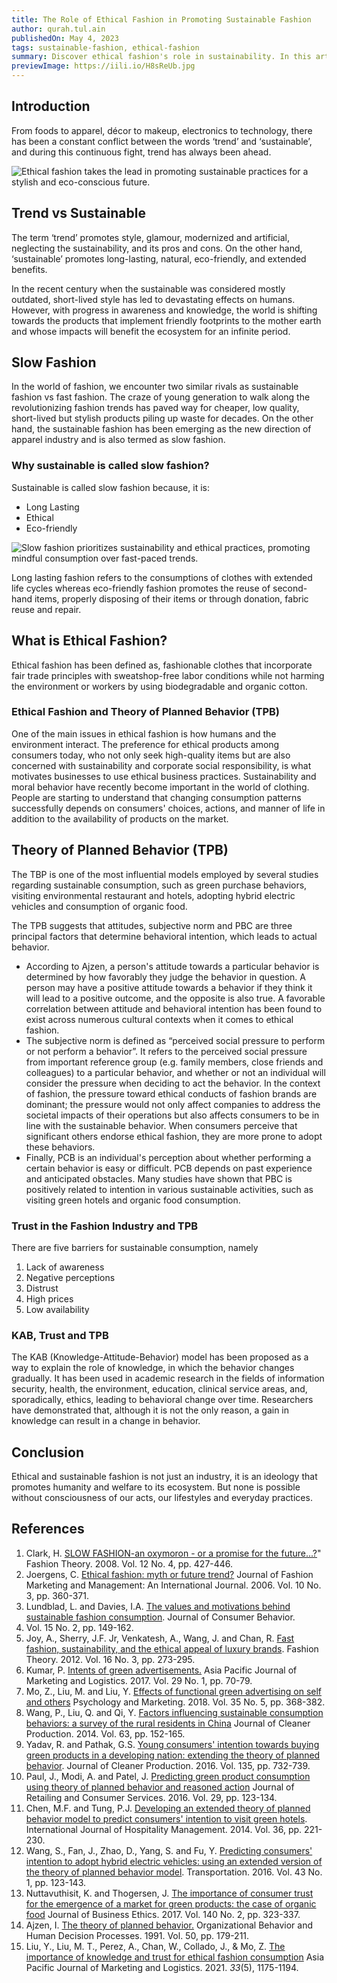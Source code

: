```yaml
---
title: The Role of Ethical Fashion in Promoting Sustainable Fashion
author: qurah.tul.ain
publishedOn: May 4, 2023
tags: sustainable-fashion, ethical-fashion
summary: Discover ethical fashion's role in sustainability. In this article, we will unlock a greener future with sustainable fashion insights.
previewImage: https://iili.io/H8sReUb.jpg
---
```


## Introduction

From foods to apparel, décor to makeup, electronics to technology, there has been a constant conflict between the words ‘trend’ and ‘sustainable’, and during this continuous fight, trend has always been ahead.

![Ethical fashion takes the lead in promoting sustainable practices for a stylish and eco-conscious future.](https://iili.io/H8sReUb.jpg)

## Trend vs Sustainable

The term ‘trend’ promotes style, glamour, modernized and artificial, neglecting the
sustainability, and its pros and cons. On the other hand, ‘sustainable’ promotes long-lasting,
natural, eco-friendly, and extended benefits.

In the recent century when the sustainable was considered mostly outdated, short-lived style has led to devastating effects on humans. However, with progress in awareness and knowledge, the world is shifting towards the products that implement friendly footprints to the mother earth and whose impacts will benefit the ecosystem for
an infinite period.

## Slow Fashion

In the world of fashion, we encounter two similar rivals as sustainable fashion vs fast fashion.
The craze of young generation to walk along the revolutionizing fashion trends has paved way for cheaper, low quality, short-lived but stylish products piling up waste for decades. On the other hand, the sustainable fashion has been emerging as the new direction of apparel industry and is also termed as slow fashion.

### Why sustainable is called slow fashion?

Sustainable is called slow fashion because, it is:

-   Long Lasting
-   Ethical
-   Eco-friendly

![Slow fashion prioritizes sustainability and ethical practices, promoting mindful consumption over fast-paced 
trends.](https://iili.io/H8snyp1.jpg)

Long lasting fashion refers to the consumptions of clothes with extended life cycles whereas eco-friendly fashion promotes the reuse of second-hand items, properly disposing of their items or through donation, fabric reuse and repair.

## What is Ethical Fashion?

Ethical fashion has been defined as, fashionable clothes that incorporate fair trade principles with sweatshop-free labor conditions while not harming the environment or workers by using biodegradable and organic cotton.

### Ethical Fashion and Theory of Planned Behavior (TPB)

One of the main issues in ethical fashion is how humans and the environment interact. The
preference for ethical products among consumers today, who not only seek high-quality items but are also concerned with sustainability and corporate social responsibility, is what motivates businesses to use ethical business practices. Sustainability and moral behavior have recently become important in the world of clothing. People are starting to understand that changing consumption patterns successfully depends on consumers' choices, actions, and manner of life in addition to the availability of products on the market.

## Theory of Planned Behavior (TPB)

The TBP is one of the most influential models employed by several studies regarding sustainable consumption, such as green purchase behaviors, visiting environmental restaurant and hotels, adopting hybrid electric vehicles and consumption of organic food.

The TPB suggests that attitudes, subjective norm and PBC are three principal factors that
determine behavioral intention, which leads to actual behavior.

-   According to Ajzen, a person's attitude towards a particular behavior is determined by
    how favorably they judge the behavior in question. A person may have a positive attitude
    towards a behavior if they think it will lead to a positive outcome, and the opposite is also true. A favorable correlation between attitude and behavioral intention has been found to exist across numerous cultural contexts when it comes to ethical fashion.
-   The subjective norm is defined as “perceived social pressure to perform or not perform a
    behavior”. It refers to the perceived social pressure from important reference group (e.g.
    family members, close friends and colleagues) to a particular behavior, and whether or
    not an individual will consider the pressure when deciding to act the behavior. In the
    context of fashion, the pressure toward ethical conducts of fashion brands are dominant; the pressure would not only affect companies to address the societal impacts of their operations but also affects consumers to be in
    line with the sustainable behavior.
    When consumers perceive that significant others endorse ethical fashion, they are more
    prone to adopt these behaviors.
-   Finally, PCB is an individual's perception about whether performing a certain behavior is
    easy or difficult. PCB depends on past experience and anticipated obstacles. Many
    studies have shown that PBC is positively related to intention in various sustainable
    activities, such as visiting green hotels and organic food consumption.

### Trust in the Fashion Industry and TPB

There are five barriers for sustainable consumption, namely

1. Lack of awareness
2. Negative perceptions
3. Distrust
4. High prices
5. Low availability

### KAB, Trust and TPB

The KAB (Knowledge-Attitude-Behavior) model has been proposed as a way to explain the role of knowledge, in which the behavior changes gradually. It has been used in academic research in the fields of information security, health, the environment, education, clinical service areas, and, sporadically, ethics, leading to behavioral change over time. Researchers have demonstrated that, although it is not the only reason, a gain in knowledge can result in a change in behavior.

## Conclusion

Ethical and sustainable fashion is not just an industry, it is an ideology that promotes humanity and welfare to its ecosystem. But none is possible without consciousness of our acts, our lifestyles and everyday practices.

## References

1. Clark, H. [SLOW FASHION-an oxymoron - or a promise for the future...?](https://www.tandfonline.com/doi/abs/10.2752/175174108X346922)" Fashion Theory. 2008. Vol. 12 No. 4, pp. 427-446.
2. Joergens, C. [Ethical fashion: myth or future trend?](https://www.emerald.com/insight/content/doi/10.1108/13612020610679321/full/html?src=recsys) Journal of Fashion Marketing and Management: An International Journal. 2006. Vol. 10 No. 3, pp. 360-371.
3. Lundblad, L. and Davies, I.A. [The values and motivations behind sustainable fashion consumption](https://onlinelibrary.wiley.com/doi/abs/10.1002/cb.1559?casa_token=gStrqER3TSwAAAAA%3A2X). Journal of Consumer Behavior.
4. Vol. 15 No. 2, pp. 149-162.
5. Joy, A., Sherry, J.F. Jr, Venkatesh, A., Wang, J. and Chan, R. [Fast fashion, sustainability, and the ethical appeal of luxury brands](https://www.tandfonline.com/doi/abs/10.2752/175174112X13340749707123). Fashion Theory. 2012. Vol. 16 No. 3, pp. 273-295.
6. Kumar, P. [Intents of green advertisements.](https://www.emerald.com/insight/content/doi/10.1108/APJML-03-2016-0044/full/html?casa_token=i3tpvQz-JUkAAAAA%3A7RYUl3L8BXbhDnmHLpk5T4AYZldc161pV6QY-fvBq04anBdbBgRizm0HhNC38sW_aX8NZuShyS-ueNvRKHnLowN_9w9_mqAT65D27M-NCXTkc6Pw818) Asia Pacific Journal of Marketing and Logistics. 2017. Vol. 29 No. 1, pp. 70-79.
7. Mo, Z., Liu, M. and Liu, Y. [Effects of functional green advertising on self and others](https://onlinelibrary.wiley.com/doi/abs/10.1002/mar.21092?casa_token=w_npGBy4r3MAAAAA%3AKfY3gQUugsPwjnc_FyYWGQRGuyEdFx8OAZuppxv6Cr7N_wz46VEYX5JVp9HehARFy5OgXhaijmLshrg) Psychology and Marketing. 2018. Vol. 35 No. 5, pp. 368-382.
8. Wang, P., Liu, Q. and Qi, Y. [Factors influencing sustainable consumption behaviors: a survey of the rural residents in China](https://www.sciencedirect.com/science/article/pii/S0959652613003144?casa_token=EET19q4dE9IAAAAA%3AdkXiRWlfF_4j95I5dCHjgvFUFu6YK5NWApekuC2ZmXXbv50Y2Zr04G3ciYN74Nl-ca_drs-mjw) Journal of Cleaner Production. 2014. Vol. 63, pp. 152-165.
9. Yadav, R. and Pathak, G.S. [Young consumers' intention towards buying green products in a developing nation: extending the theory of planned behavior](https://www.sciencedirect.com/science/article/pii/S0959652616307971?casa_token=FczbdBkHAvEAAAAA%3AH-MVK5WxLsSOHwZDEkfNX6ndo6W81ZGyIUgFJbvcl7gbL88v-6Sci9GxnUGNSOOkfHETHK4bZw). Journal of Cleaner Production. 2016. Vol. 135, pp. 732-739.
10. Paul, J., Modi, A. and Patel, J. [Predicting green product consumption using theory of planned behavior and
    reasoned action](https://www.sciencedirect.com/science/article/pii/S0959652616307971?casa_token=FczbdBkHAvEAAAAA%3AH-MVK5WxLsSOHwZDEkfNX6ndo6W81ZGyIUgFJbvcl7gbL88v-6Sci9GxnUGNSOOkfHETHK4bZw) Journal of Retailing and Consumer Services. 2016. Vol. 29, pp. 123-134.
11. Chen, M.F. and Tung, P.J. [Developing an extended theory of planned behavior model to predict consumers' intention to visit green hotels](https://www.sciencedirect.com/science/article/pii/S0278431913001266?casa_token=10JVzA3ICQMAAAAA%3AtxnDb4fwTRKh2V4vJCeX9GytR_q-ICVIcX1rHSyxMjxUSgx4d-su5F3VZZpI5zWNCpJVgTSkYg). International Journal of Hospitality Management. 2014. Vol. 36, pp. 221-230.
12. Wang, S., Fan, J., Zhao, D., Yang, S. and Fu, Y. [Predicting consumers' intention to adopt hybrid electric
    vehicles: using an extended version of the theory of planned behavior model](https://idp.springer.com/authorize/casa?redirect_uri=https%3A%2F%2Flink.springer.com%2Farticle%2F10.1007%2Fs11116-014-9567-9&casa_token=kr1Xcf1Kc6AAAAAA%3AkCREUSo0w34N1Oggu_bTTa5GG8NtyuX3vVd0f9hEGtXylqTqJ9Uzj1lORsGEOZn93alMhD7BStb3Ay4j). Transportation. 2016. Vol. 43 No. 1, pp. 123-143.
13. Nuttavuthisit, K. and Thogersen, J. [The importance of consumer trust for the emergence of a market for green products: the case of organic food](https://idp.springer.com/authorize/casa?redirect_uri=https%3A%2F%2Flink.springer.com%2Farticle%2F10.1007%2Fs10551-015-2690-5&casa_token=MveBPdDJzOUAAAAA%3AkI1OkND-JCqPBfJ4U6lkG0jo6TyHGxBARjJz8KD6oA6WX5v-2bvC-okBStetgtfQoBshl84gXUzS4M4h) Journal of Business Ethics. 2017. Vol. 140 No. 2, pp. 323-337.
14. Ajzen, I. [The theory of planned behavior.](https://www.sciencedirect.com/science/article/pii/074959789190020T) Organizational Behavior and Human Decision Processes. 1991. Vol. 50, pp. 179-211.
15. Liu, Y., Liu, M. T., Perez, A., Chan, W., Collado, J., & Mo, Z. [The importance of knowledge and trust for
    ethical fashion consumption](https://www.emerald.com/insight/content/doi/10.1108/APJML-02-2020-0081/full/html?casa_token=8wzsbadmAJcAAAAA%3AcSyTCNOIHE9a4UA7vxo8TopvtGQpqa1Na1qwQVWGml2TnCf3GvG-JjDpaUS9IqVAKwbWdwcHNeZOYZs944KiirvHtVrZAdatZsYbmxWBkg_R02stqaI) Asia Pacific Journal of Marketing and Logistics. 2021. _33_(5), 1175-1194.
